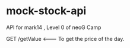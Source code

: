 # mock-stock-api
 API for mark14 , Level 0 of neoG Camp

GET /getValue <--- To get the price of the day.
